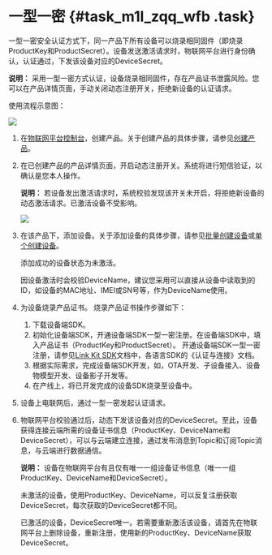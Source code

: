 # 一型一密 {#task_m1l_zqq_wfb .task}

一型一密安全认证方式下，同一产品下所有设备可以烧录相同固件（即烧录ProductKey和ProductSecret）。设备发送激活请求时，物联网平台进行身份确认，认证通过，下发该设备对应的DeviceSecret。

**说明：** 采用一型一密方式认证，设备烧录相同固件，存在产品证书泄露风险。您可以在产品详情页面，手动关闭动态注册开关，拒绝新设备的认证请求。

使用流程示意图：

![](http://static-aliyun-doc.oss-cn-hangzhou.aliyuncs.com/assets/img/14634/155896055532794_zh-CN.png)

1.  在[物联网平台控制台](http://iot.console.aliyun.com/)，创建产品。关于创建产品的具体步骤，请参见[创建产品](../../../../intl.zh-CN/用户指南/产品与设备/创建产品.md#)。
2.  在已创建产品的产品详情页面，开启动态注册开关。系统将进行短信验证，以确认是您本人操作。 

    **说明：** 若设备发出激活请求时，系统校验发现该开关未开启，将拒绝新设备的动态激活请求。已激活设备不受影响。

    ![](http://static-aliyun-doc.oss-cn-hangzhou.aliyuncs.com/assets/img/14634/155896055532795_zh-CN.png)

3.  在该产品下，添加设备。关于添加设备的具体步骤，请参见[批量创建设备](../../../../intl.zh-CN/用户指南/产品与设备/创建设备/批量创建设备.md#)或[单个创建设备](../../../../intl.zh-CN/用户指南/产品与设备/创建设备/单个创建设备.md#)。 

    添加成功的设备状态为未激活。

    因设备激活时会校验DeviceName，建议您采用可以直接从设备中读取到的ID，如设备的MAC地址、IMEI或SN号等，作为DeviceName使用。

4.  为设备烧录产品证书。 烧录产品证书操作步骤如下：
    1.  下载设备端SDK。
    2.  初始化设备端SDK，开通设备端SDK一型一密注册。在设备端SDK中，填入产品证书（ProductKey和ProductSecret）。 开通设备端SDK一型一密注册，请参见[Link Kit SDK](https://www.alibabacloud.com/help/doc-detail/96627.htm)文档中，各语言SDK的《认证与连接》文档。
    3.  根据实际需求，完成设备端SDK开发，如，OTA开发、子设备接入、设备物模型开发、设备影子开发等。
    4.  在产线上，将已开发完成的设备SDK烧录至设备中。
5.  设备上电联网后，通过一型一密发起认证请求。
6.  物联网平台校验通过后，动态下发该设备对应的DeviceSecret。至此，设备获得连接云端所需的设备证书信息（ProductKey、DeviceName和DeviceSecret），可以与云端建立连接，通过发布消息到Topic和订阅Topic消息，与云端进行数据通信。 

    **说明：** 设备在物联网平台有且仅有唯一一组设备证书信息（唯一一组ProductKey、DeviceName和DeviceSecret）。

    未激活的设备，使用ProductKey、DeviceName，可以反复注册获取DeviceSecret，每次获取的DeviceSecret都不同。

    已激活的设备，DeviceSecret唯一。若需要重新激活该设备，请首先在物联网平台上删除设备，重新注册，使用新的ProductKey、DeviceName获取DeviceSecret。


